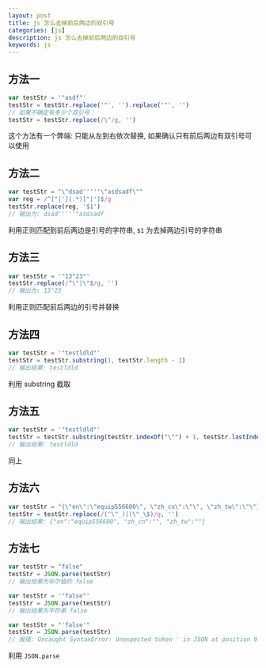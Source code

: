 ```yaml
---
layout: post
title: js 怎么去掉前后两边的双引号
categories: [js]
description: js 怎么去掉前后两边的双引号
keywords: js
---
```


## 方法一

```js
var testStr = '"asdf"'
testStr = testStr.replace('"', '').replace('"', '')
// 如果不确定有多少个双引号：
testStr = testStr.replace(/\"/g, '')
```

这个方法有一个弊端: 只能从左到右依次替换, 如果确认只有前后两边有双引号可以使用

## 方法二

```js
var testStr = "\"dsad'''''\"asdsadf\""
var reg = /^["|'](.*)["|']$/g
testStr.replace(reg, '$1')
// 输出为: dsad'''''"asdsadf
```

利用正则匹配到前后两边是引号的字符串, `$1` 为去掉两边引号的字符串

## 方法三

```js
var testStr = '"13"23"'
testStr.replace(/^\"|\"$/g, '')
// 输出为: 13"23
```

利用正则匹配前后两边的引号并替换

## 方法四

```js
var testStr = '"testldld"'
testStr = testStr.substring(1, testStr.length - 1)
// 输出结果: testldld
```

利用 substring 截取

## 方法五

```js
var testStr = '"testldld"'
testStr = testStr.substring(testStr.indexOf("\"") + 1, testStr.lastIndexOf("\""))
// 输出结果: testldld
```

同上

## 方法六

```js
var testStr = "{\"en\":\"equip556600\", \"zh_cn\":\"\", \"zh_tw\":\"\"}"
testStr = testStr.replace(/(^\"_)|(\"_\$)/g, '')
// 输出结果: {"en":"equip556600", "zh_cn":"", "zh_tw":""}
```

## 方法七

```js
var testStr = "false"
testStr = JSON.parse(testStr)
// 输出结果为布尔值的 false

var testStr = '"false"'
testStr = JSON.parse(testStr)
// 输出结果为字符串 false

var testStr = "'false'"
testStr = JSON.parse(testStr)
// 报错: Uncaught SyntaxError: Unexpected token ' in JSON at position 0
```

利用 `JSON.parse`
